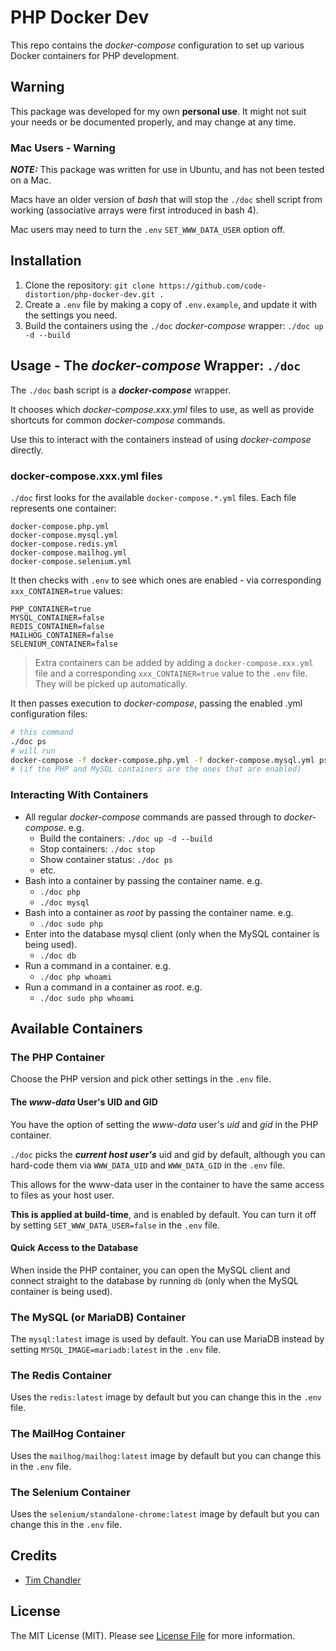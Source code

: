 # PHP Docker Dev

This repo contains the *docker-compose* configuration to set up various Docker containers for PHP development. 



## Warning

This package was developed for my own **personal use**. It might not suit your needs or be documented properly, and may change at any time.

### Mac Users - Warning

***NOTE:*** This package was written for use in Ubuntu, and has not been tested on a Mac.

Macs have an older version of *bash* that will stop the `./doc` shell script from working (associative arrays were first introduced in bash 4).

Mac users may need to turn the `.env` `SET_WWW_DATA_USER` option off.



## Installation

1. Clone the repository: `git clone https://github.com/code-distortion/php-docker-dev.git .`
2. Create a `.env` file by making a copy of `.env.example`, and update it with the settings you need.
3. Build the containers using the `./doc` *docker-compose* wrapper: `./doc up -d --build`



## Usage - The *docker-compose* Wrapper: `./doc`

The `./doc` bash script is a ***docker-compose*** wrapper.

It chooses which *docker-compose.xxx.yml* files to use, as well as provide shortcuts for common *docker-compose* commands.

Use this to interact with the containers instead of using *docker-compose* directly.



### docker-compose.xxx.yml files

`./doc` first looks for the available `docker-compose.*.yml` files. Each file represents one container:

```
docker-compose.php.yml
docker-compose.mysql.yml
docker-compose.redis.yml
docker-compose.mailhog.yml
docker-compose.selenium.yml
```

It then checks with `.env` to see which ones are enabled - via corresponding `xxx_CONTAINER=true` values:

```
PHP_CONTAINER=true
MYSQL_CONTAINER=false
REDIS_CONTAINER=false
MAILHOG_CONTAINER=false
SELENIUM_CONTAINER=false
```

> Extra containers can be added by adding a `docker-compose.xxx.yml` file and a corresponding `xxx_CONTAINER=true` value to the `.env` file. They will be picked up automatically.

It then passes execution to *docker-compose*, passing the enabled .yml configuration files:

``` bash
# this command
./doc ps
# will run
docker-compose -f docker-compose.php.yml -f docker-compose.mysql.yml ps
# (if the PHP and MySQL containers are the ones that are enabled)
```



### Interacting With Containers

- All regular *docker-compose* commands are passed through to *docker-compose*. e.g.
  - Build the containers: `./doc up -d --build`
  - Stop containers: `./doc stop`
  - Show container status: `./doc ps`
  - etc.
- Bash into a container by passing the container name. e.g.
  - `./doc php`
  - `./doc mysql`
- Bash into a container as *root* by passing the container name. e.g.
  - `./doc sudo php`
- Enter into the database mysql client (only when the MySQL container is being used).
  - `./doc db`
- Run a command in a container. e.g.
  - `./doc php whoami`
- Run a command in a container as *root*. e.g.
  - `./doc sudo php whoami`



## Available Containers

### The PHP Container

Choose the PHP version and pick other settings in the `.env` file.

#### The *www-data* User's UID and GID 

You have the option of setting the *www-data* user's *uid* and *gid* in the PHP container.

`./doc` picks the ***current host user's*** uid and gid by default, although you can hard-code them via `WWW_DATA_UID` and `WWW_DATA_GID` in the `.env` file.

This allows for the www-data user in the container to have the same access to files as your host user.

**This is applied at build-time**, and is enabled by default. You can turn it off by setting `SET_WWW_DATA_USER=false` in the `.env` file.



#### Quick Access to the Database

When inside the PHP container, you can open the MySQL client and connect straight to the database by running `db` (only when the MySQL container is being used).



### The MySQL (or MariaDB) Container

The `mysql:latest` image is used by default. You can use MariaDB instead by setting `MYSQL_IMAGE=mariadb:latest` in the `.env` file.



### The Redis Container

Uses the `redis:latest` image by default but you can change this in the `.env` file.



### The MailHog Container

Uses the `mailhog/mailhog:latest` image by default but you can change this in the `.env` file.



### The Selenium Container

Uses the `selenium/standalone-chrome:latest` image by default but you can change this in the `.env` file.



## Credits

- [Tim Chandler](https://github.com/code-distortion)



## License

The MIT License (MIT). Please see [License File](LICENSE.md) for more information.
